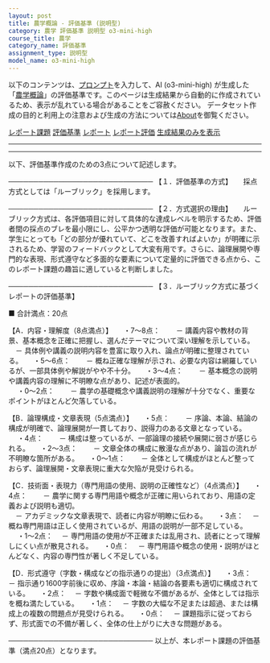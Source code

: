 ```yaml
---
layout: post
title: 農学概論 - 評価基準 (説明型)
category: 農学 評価基準 説明型 o3-mini-high
course_title: 農学
category_name: 評価基準
assignment_type: 説明型
model_name: o3-mini-high
---
```


以下のコンテンツは、[プロンプト](https://github.com/takedatoshiyuki/synthetic_assignments/tree/main/generated/農学/o3-mini-high/prompt_評価基準-説明型.md)を入力して、AI (o3-mini-high) が生成した「[農学概論](/contents/農学/)」の評価基準です。このページは生成結果から自動的に作成されているため、表示が乱れている場合があることをご容赦ください。
データセット作成の目的と利用上の注意および生成の方法については[About](/About)を御覧ください。

[レポート課題](../レポート課題-説明型)
[評価基準](../評価基準-説明型)
[レポート](../レポート-説明型)
[レポート評価](../レポート評価-説明型)
[生成結果のみを表示](https://github.com/takedatoshiyuki/synthetic_assignments/tree/main/generated/農学/o3-mini-high/評価基準-説明型.md)
  

***
***
  
以下、評価基準作成のための3点について記述します。

─────────────────────────────
【１．評価基準の方式】
　
採点方式としては「ルーブリック」を採用します。

─────────────────────────────
【２．方式選択の理由】
　
ルーブリック方式は、各評価項目に対して具体的な達成レベルを明示するため、評価者間の採点のブレを最小限にし、公平かつ透明な評価が可能となります。また、学生にとっても「どの部分が優れていて、どこを改善すればよいか」が明確に示されるため、学習のフィードバックとして大変有用です。さらに、論理展開や専門的な表現、形式遵守など多面的な要素について定量的に評価できる点から、このレポート課題の趣旨に適していると判断しました。

─────────────────────────────
【３．ルーブリック方式に基づくレポートの評価基準】

■ 合計満点：20点

【A．内容・理解度（8点満点）】
　
・7～8点：　
　－ 講義内容や教材の背景、基本概念を正確に把握し、選んだテーマについて深い理解を示している。  
　－ 具体例や講義の説明内容を豊富に取り入れ、論点が明確に整理されている。
　
・5～6点：　
　－ 概ね正確な理解が示され、必要な内容は網羅しているが、一部具体例や解説がやや不十分。 
　
・3～4点：　
　－ 基本概念の説明や講義内容の理解に不明瞭な点があり、記述が表面的。  
　
・0～2点：　
　－ 農学の基礎概念や講義説明の理解が十分でなく、重要なポイントがほとんど欠落している。

【B．論理構成・文章表現（5点満点）】
　
・5点：　
　－ 序論、本論、結論の構成が明確で、論理展開が一貫しており、説得力のある文章となっている。  
　
・4点：　
　－ 構成は整っているが、一部論理の接続や展開に弱さが感じられる。
　
・2～3点：　
　－ 文章全体の構成に散漫な点があり、論旨の流れが不明瞭な箇所がある。
　
・0～1点：　
　－ 全体として構成がほとんど整っておらず、論理展開・文章表現に重大な欠陥が見受けられる。

【C．技術面・表現力（専門用語の使用、説明の正確性など）（4点満点）】
　
・4点：　
　－ 農学に関する専門用語や概念が正確に用いられており、用語の定義および説明も適切。  
　－ アカデミックな文章表現で、読者に内容が明瞭に伝わる。
　
・3点：　
	－ 概ね専門用語は正しく使用されているが、用語の説明が一部不足している。
　
・1～2点：　
	－ 専門用語の使用が不正確または乱用され、読者にとって理解しにくい点が散見される。
　
・0点：　
	－ 専門用語や概念の使用・説明がほとんどなく、内容の専門性が著しく不足している。

【D．形式遵守（字数・構成などの指示通りの提出）（3点満点）】
　
・3点：　
	－ 指示通り1600字前後に収め、序論・本論・結論の各要素も適切に構成されている。
　
・2点：　
	－ 字数や構成面で軽微な不備があるが、全体としては指示を概ね満たしている。
　
・1点：　
	－ 字数の大幅な不足または超過、または構成上の複数の問題点が見受けられる。
　
・0点：　
	－ 課題指示に従っておらず、形式面での不備が著しく、全体の仕上がりに大きな問題がある。

─────────────────────────────
以上が、本レポート課題の評価基準（満点20点）となります。
